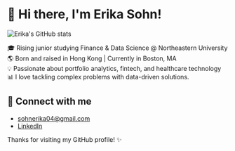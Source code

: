 # 👋 Hi there, I'm Erika Sohn!
![Erika's GitHub stats](https://github-readme-stats.vercel.app/api?username=sohnerika&show_icons=true&theme=default)

🎓 Rising junior studying Finance & Data Science @ Northeastern University  
🌎 Born and raised in Hong Kong | Currently in Boston, MA  
💡 Passionate about portfolio analytics, fintech, and healthcare technology  
📊 I love tackling complex problems with data-driven solutions.

## 🔗 Connect with me
- [sohnerika04@gmail.com](mailto:sohnerika04@gmail.com)
- [LinkedIn](https://www.linkedin.com/in/erika-sohn-770212281)

Thanks for visiting my GitHub profile! ✨
